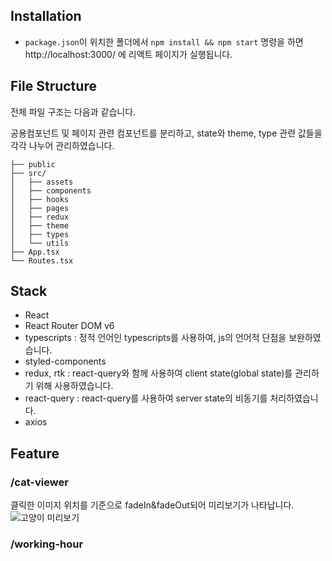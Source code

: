 ## Installation

- `package.json`이 위치한 폴더에서 `npm install && npm start` 명령을 하면 http://localhost:3000/ 에 리액트 페이지가 실행됩니다.

## File Structure

전체 파일 구조는 다음과 같습니다.

공용컴포넌트 및 페이지 관련 컴포넌트를 분리하고,
state와 theme, type 관련 값들을 각각 나누어 관리하였습니다.

```
├── public
├── src/
│   ├── assets
│   ├── components
│   ├── hooks
│   ├── pages
│   ├── redux
│   ├── theme
│   ├── types
│   └── utils
├── App.tsx
└── Routes.tsx
```

## Stack

- React
- React Router DOM v6
- typescripts : 정적 언어인 typescripts를 사용하여, js의 언어적 단점을 보완하였습니다.
- styled-components
- redux, rtk : react-query와 함께 사용하여 client state(global state)를 관리하기 위해 사용하였습니다.
- react-query : react-query를 사용하여 server state의 비동기를 처리하였습니다.
- axios

## Feature

### /cat-viewer
클릭한 이미지 위치를 기준으로 fadeIn&fadeOut되어 미리보기가 나타납니다.
![고양이 미리보기](https://github.com/celline1637/cat_images/assets/77728308/4ae1a8b7-d5b8-4875-b0ef-9e6db84ee7ee)

### /working-hour
